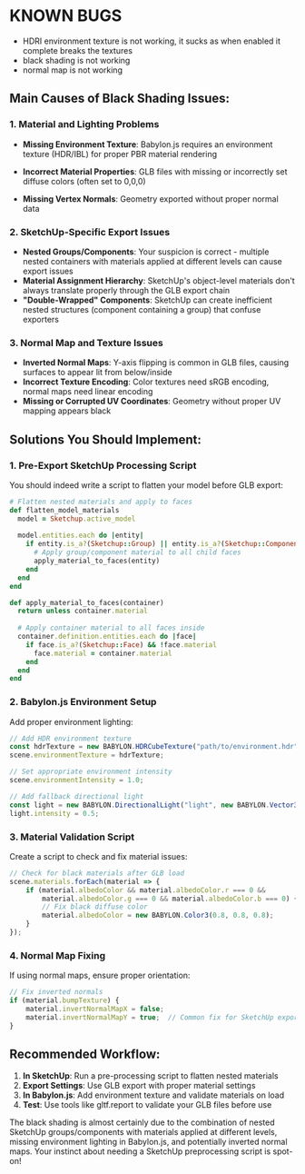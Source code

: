 # KNOWN BUGS
- HDRI environment texture is not working, it sucks as when enabled it complete breaks the textures
- black shading is not working
- normal map is not working

## **Main Causes of Black Shading Issues:**

### **1. Material and Lighting Problems**
- **Missing Environment Texture**: Babylon.js requires an environment texture (HDR/IBL) for proper PBR material rendering

- **Incorrect Material Properties**: GLB files with missing or incorrectly set diffuse colors (often set to 0,0,0)
- **Missing Vertex Normals**: Geometry exported without proper normal data

### **2. SketchUp-Specific Export Issues**
- **Nested Groups/Components**: Your suspicion is correct - multiple nested containers with materials applied at different levels can cause export issues
- **Material Assignment Hierarchy**: SketchUp's object-level materials don't always translate properly through the GLB export chain
- **"Double-Wrapped" Components**: SketchUp can create inefficient nested structures (component containing a group) that confuse exporters

### **3. Normal Map and Texture Issues**
- **Inverted Normal Maps**: Y-axis flipping is common in GLB files, causing surfaces to appear lit from below/inside
- **Incorrect Texture Encoding**: Color textures need sRGB encoding, normal maps need linear encoding
- **Missing or Corrupted UV Coordinates**: Geometry without proper UV mapping appears black

## **Solutions You Should Implement:**

### **1. Pre-Export SketchUp Processing Script**
You should indeed write a script to flatten your model before GLB export:

```ruby
# Flatten nested materials and apply to faces
def flatten_model_materials
  model = Sketchup.active_model
  
  model.entities.each do |entity|
    if entity.is_a?(Sketchup::Group) || entity.is_a?(Sketchup::ComponentInstance)
      # Apply group/component material to all child faces
      apply_material_to_faces(entity)
    end
  end
end

def apply_material_to_faces(container)
  return unless container.material
  
  # Apply container material to all faces inside
  container.definition.entities.each do |face|
    if face.is_a?(Sketchup::Face) && !face.material
      face.material = container.material
    end
  end
end
```

### **2. Babylon.js Environment Setup**
Add proper environment lighting:

```javascript
// Add HDR environment texture
const hdrTexture = new BABYLON.HDRCubeTexture("path/to/environment.hdr", scene, 256);
scene.environmentTexture = hdrTexture;

// Set appropriate environment intensity
scene.environmentIntensity = 1.0;

// Add fallback directional light
const light = new BABYLON.DirectionalLight("light", new BABYLON.Vector3(-1, -1, -1), scene);
light.intensity = 0.5;
```

### **3. Material Validation Script**
Create a script to check and fix material issues:

```javascript
// Check for black materials after GLB load
scene.materials.forEach(material => {
    if (material.albedoColor && material.albedoColor.r === 0 && 
        material.albedoColor.g === 0 && material.albedoColor.b === 0) {
        // Fix black diffuse color
        material.albedoColor = new BABYLON.Color3(0.8, 0.8, 0.8);
    }
});
```

### **4. Normal Map Fixing**
If using normal maps, ensure proper orientation:

```javascript
// Fix inverted normals
if (material.bumpTexture) {
    material.invertNormalMapX = false;
    material.invertNormalMapY = true;  // Common fix for SketchUp exports
}
```

## **Recommended Workflow:**

1. **In SketchUp**: Run a pre-processing script to flatten nested materials
2. **Export Settings**: Use GLB export with proper material settings
3. **In Babylon.js**: Add environment texture and validate materials on load
4. **Test**: Use tools like gltf.report to validate your GLB files before use

The black shading is almost certainly due to the combination of nested SketchUp groups/components with materials applied at different levels, missing environment lighting in Babylon.js, and potentially inverted normal maps. Your instinct about needing a SketchUp preprocessing script is spot-on!




